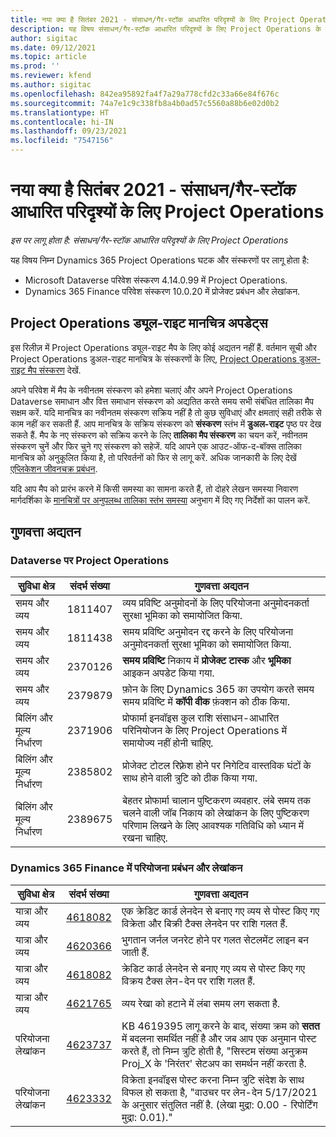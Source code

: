 ```yaml
---
title: नया क्या है सितंबर 2021 - संसाधन/गैर-स्टॉक आधारित परिदृश्यों के लिए Project Operations
description: यह विषय संसाधन/गैर-स्टॉक आधारित परिदृश्यों के लिए Project Operations के सितंबर 2021 रिलीज में उपलब्ध गुणवत्ता अपडेट के बारे में जानकारी प्रदान करता है.
author: sigitac
ms.date: 09/12/2021
ms.topic: article
ms.prod: ''
ms.reviewer: kfend
ms.author: sigitac
ms.openlocfilehash: 842ea95892fa4f7a29a778cfd2c33a66e84f676c
ms.sourcegitcommit: 74a7e1c9c338fb8a4b0ad57c5560a88b6e02d0b2
ms.translationtype: HT
ms.contentlocale: hi-IN
ms.lasthandoff: 09/23/2021
ms.locfileid: "7547156"
---
```

# <a name="whats-new-september-2021---project-operations-for-resourcenon-stocked-based-scenarios"></a>नया क्या है सितंबर 2021 - संसाधन/गैर-स्टॉक आधारित परिदृश्यों के लिए Project Operations

*इस पर लागू होता है: संसाधन/गैर-स्टॉक आधारित परिदृश्यों के लिए Project Operations*

यह विषय निम्न Dynamics 365 Project Operations घटक और संस्करणों पर लागू होता है:

   - Microsoft Dataverse परिवेश संस्करण 4.14.0.99 में Project Operations.
   - Dynamics 365 Finance परिवेश संस्करण 10.0.20 में प्रोजेक्ट प्रबंधन और लेखांकन.

## <a name="project-operations-dual-write-maps-updates"></a>Project Operations ड्यूल-राइट मानचित्र अपडेट्स

इस रिलीज़ में Project Operations ड्यूल-राइट मैप के लिए कोई अद्यतन नहीं हैं. वर्तमान सूची और Project Operations डुअल-राइट मानचित्र के संस्करणों के लिए, [Project Operations डुअल-राइट मैप संस्करण](../environment/resource-dual-write-maps.md) देखें.

अपने परिवेश में मैप के नवीनतम संस्करण को हमेशा चलाएं और अपने Project Operations Dataverse समाधान और वित्त समाधान संस्करण को अद्यतित करते समय सभी संबंधित तालिका मैप सक्षम करें. यदि मानचित्र का नवीनतम संस्करण सक्रिय नहीं है तो कुछ सुविधाएं और क्षमताएं सही तरीके से काम नहीं कर सकती हैं. आप मानचित्र के सक्रिय संस्करण को **संस्करण** स्तंभ में **डुअल-राइट** पृष्ठ पर देख सकते हैं. मैप के नए संस्करण को सक्रिय करने के लिए **तालिका मैप संस्करण** का चयन करें, नवीनतम संस्करण चुनें और फिर चुने गए संस्करण को सहेजें. यदि आपने एक आउट-ऑफ-द-बॉक्स तालिका मानचित्र को अनुकूलित किया है, तो परिवर्तनों को फिर से लागू करें. अधिक जानकारी के लिए देखें [एप्लिकेशन जीवनचक्र प्रबंधन](/dynamics365/fin-ops-core/dev-itpro/data-entities/dual-write/app-lifecycle-management).

यदि आप मैप को प्रारंभ करने में किसी समस्या का सामना करते हैं, तो दोहरे लेखन समस्या निवारण मार्गदर्शिका के [मानचित्रों पर अनुपलब्ध तालिका स्तंभ समस्या](/dynamics365/fin-ops-core/dev-itpro/data-entities/dual-write/dual-write-troubleshooting-finops-upgrades#missing-table-columns-issue-on-maps) अनुभाग में दिए गए निर्देशों का पालन करें.

## <a name="quality-updates"></a>गुणवत्ता अद्यतन

### <a name="project-operations-on-dataverse"></a>Dataverse पर Project Operations

| **सुविधा क्षेत्र** | **संदर्भ संख्या** | **गुणवत्ता अद्यतन** |
| --- | --- | --- |
| समय और व्यय | 1811407 | व्यय प्रविष्टि अनुमोदनों के लिए परियोजना अनुमोदनकर्ता सुरक्षा भूमिका को समायोजित किया. |
| समय और व्यय | 1811438 | समय प्रविष्टि अनुमोदन रद्द करने के लिए परियोजना अनुमोदनकर्ता सुरक्षा भूमिका को समायोजित किया. |
| समय और व्यय | 2370126 | **समय प्रविष्टि** निकाय में **प्रोजेक्ट टास्क** और **भूमिका** आइकन अपडेट किया गया. |
| समय और व्यय | 2379879 | फ़ोन के लिए Dynamics 365 का उपयोग करते समय समय प्रविष्टि में **कॉपी वीक** फ़ंक्शन को ठीक किया. |
| बिलिंग और मूल्य निर्धारण | 2371906 | प्रोफार्मा इनवॉइस कुल राशि संसाधन-आधारित परिनियोजन के लिए Project Operations में समायोज्य नहीं होनी चाहिए. |
| बिलिंग और मूल्य निर्धारण | 2385802 | प्रोजेक्ट टोटल रिफ़्रेश होने पर निगेटिव वास्तविक घंटों के साथ होने वाली त्रुटि को ठीक किया गया. |
| बिलिंग और मूल्य निर्धारण | 2389675 | बेहतर प्रोफार्मा चालान पुष्टिकरण व्यवहार. लंबे समय तक चलने वाली जॉब निकाय को लेखांकन के लिए पुष्टिकरण परिणाम लिखने के लिए आवश्यक गतिविधि को ध्यान में रखना चाहिए. |

### <a name="project-management-and-accounting-in-dynamics-365-finance"></a>Dynamics 365 Finance में परियोजना प्रबंधन और लेखांकन

| सुविधा क्षेत्र | संदर्भ संख्या | गुणवत्ता अद्यतन |
| --- | --- | --- |
| यात्रा और व्यय | [4618082](https://fix.lcs.dynamics.com/Issue/Details?kb=4618082&amp;bugId=583101&amp;dbType=3&amp;qc=9c85ac8ca1e5e9cd07fac9e9aa2cb0914724e28b86ad3339dacf7741f554c605) | एक क्रेडिट कार्ड लेनदेन से बनाए गए व्यय से पोस्ट किए गए विक्रेता और बिक्री टैक्स लेनदेन पर राशि गलत हैं. |
| यात्रा और व्यय | [4620366](https://fix.lcs.dynamics.com/Issue/Details?kb=4620366&amp;bugId=579485&amp;dbType=3&amp;qc=e864789bd95505ea624c537d585bf113c2de60b97c88439d44693dbd85aa8e92) | भुगतान जर्नल जनरेट होने पर गलत सेटलमेंट लाइन बन जाती हैं. |
| यात्रा और व्यय | [4618082](https://fix.lcs.dynamics.com/Issue/Details?kb=4618082&amp;bugId=583101&amp;dbType=3&amp;qc=9c85ac8ca1e5e9cd07fac9e9aa2cb0914724e28b86ad3339dacf7741f554c605) | क्रेडिट कार्ड लेनदेन से बनाए गए व्यय से पोस्ट किए गए विक्रय टैक्स लेन-देन पर राशि गलत हैं. |
| यात्रा और व्यय | [4621765](https://fix.lcs.dynamics.com/Issue/Details?kb=4621765&amp;bugId=587306&amp;dbType=3&amp;qc=6fbfad0123d4e95eaf8d5a5a2f6c354577c991b7905c852ab02d1f94e728a876) | व्यय रेखा को हटाने में लंबा समय लग सकता है. |
| परियोजना लेखांकन | [4623737](https://fix.lcs.dynamics.com/Issue/Details?kb=4623737&amp;bugId=598109&amp;dbType=3&amp;qc=4101fc5865201e21815299f2ff11ae46d5d5370510868df86c25ee09a8ca1a0c) | KB 4619395 लागू करने के बाद, संख्या क्रम को **सतत** में बदलना समर्थित नहीं है और जब आप एक अनुमान पोस्ट करते हैं, तो निम्न त्रुटि होती है, "सिस्टम संख्या अनुक्रम Proj_X के 'निरंतर' सेटअप का समर्थन नहीं करता है. |
| परियोजना लेखांकन | [4623332](https://fix.lcs.dynamics.com/Issue/Details?kb=4623332&amp;bugId=586034&amp;dbType=3&amp;qc=2f64bb1977c4a9c9dd2ce9de7e72230b86eca14b6295c5bbfb614ea97ad81caf) | विक्रेता इनवॉइस पोस्ट करना निम्न त्रुटि संदेश के साथ विफल हो सकता है, "वाउचर पर लेन-देन 5/17/2021 के अनुसार संतुलित नहीं है. (लेखा मुद्रा: 0.00 - रिपोर्टिंग मुद्रा: 0.01)." |
